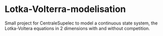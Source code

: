 # Lotka-Volterra-modelisation
Small project for CentraleSupelec to model a continuous state system, the Lotka-Voltera equations in 2 dimensions with and without competition.
